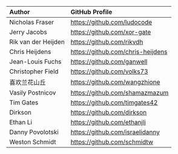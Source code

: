 | Author                          | GitHub Profile                             |
| :------------------------------ | :----------------------------------------- |
| Nicholas Fraser                 | https://github.com/ludocode                |
| Jerry Jacobs                    | https://github.com/xor-gate                |
| Rik van der Heijden             | https://github.com/rikvdh                  |
| Chris Heijdens                  | https://github.com/chris-heijdens          |
| Jean-Louis Fuchs                | https://github.com/ganwell                 |
| Christopher Field               | https://github.com/volks73                 |
| 喜欢兰花山丘                    | https://github.com/wangzhione              |
| Vasily Postnicov                | https://github.com/shamazmazum             |
| Tim Gates                       | https://github.com/timgates42              |
| Dirkson                         | https://github.com/dirkson                 |
| Ethan Li                        | https://github.com/ethanjli                |
| Danny Povolotski                | https://github.com/israelidanny            |
| Weston Schmidt                  | https://github.com/schmidtw                |

